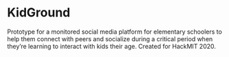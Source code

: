 # KidGround
Prototype for a monitored social media platform for elementary schoolers to help them connect with peers and socialize during a critical period when they’re learning to interact with kids their age. Created for HackMIT 2020.

